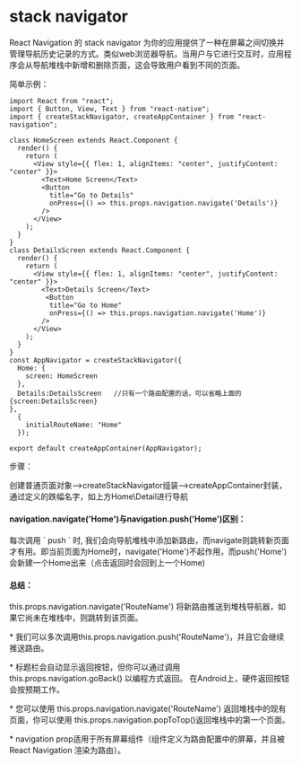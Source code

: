 # stack navigator

React Navigation 的 stack navigator 为你的应用提供了一种在屏幕之间切换并管理导航历史记录的方式。类似web浏览器导航，当用户与它进行交互时，应用程序会从导航堆栈中新增和删除页面，这会导致用户看到不同的页面。

简单示例：

```
import React from "react";
import { Button, View, Text } from "react-native";
import { createStackNavigator, createAppContainer } from "react-navigation";

class HomeScreen extends React.Component {
  render() {
    return (
      <View style={{ flex: 1, alignItems: "center", justifyContent: "center" }}>
        <Text>Home Screen</Text>
        <Button
          title="Go to Details"
          onPress={() => this.props.navigation.navigate('Details')}
        />
      </View>
    );
  }
}
class DetailsScreen extends React.Component {
  render() {
    return (
      <View style={{ flex: 1, alignItems: "center", justifyContent: "center" }}>
        <Text>Details Screen</Text>
         <Button
          title="Go to Home"
          onPress={() => this.props.navigation.navigate('Home')}
        />
      </View>
    );
  }
}
const AppNavigator = createStackNavigator({
  Home: {
    screen: HomeScreen
  },
  Details:DetailsScreen   //只有一个路由配置的话，可以省略上面的{screen:DetailsScreen}
},
  {
    initialRouteName: "Home"
  });

export default createAppContainer(AppNavigator);
```

步骤：

创建普通页面对象--&gt;createStackNavigator组装--&gt;createAppContainer封装，通过定义的跌幅名字，如上方Home\Detail进行导航

#### navigation.navigate\('Home'\)与navigation.push\('Home'\)区别：

每次调用 \` push \` 时, 我们会向导航堆栈中添加新路由，而navigate则跳转新页面才有用。即当前页面为Home时，navigate\('Home'\)不起作用，而push\('Home'\)会新建一个Home出来（点击返回时会回到上一个Home\)

#### 总结：

this.props.navigation.navigate\('RouteName'\) 将新路由推送到堆栈导航器，如果它尚未在堆栈中，则跳转到该页面。

 \* 我们可以多次调用this.props.navigation.push\('RouteName'\)，并且它会继续推送路由。

 \* 标题栏会自动显示返回按钮，但你可以通过调用 this.props.navigation.goBack\(\) 以编程方式返回。 在Android上，硬件返回按钮会按预期工作。

 \* 您可以使用 this.props.navigation.navigate\('RouteName'\) 返回堆栈中的现有页面，你可以使用 this.props.navigation.popToTop\(\)返回堆栈中的第一个页面。

 \*  navigation  prop适用于所有屏幕组件（组件定义为路由配置中的屏幕，并且被 React Navigation 渲染为路由）。

